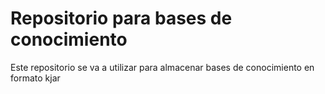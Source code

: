 # Repositorio para bases de conocimiento
Este repositorio se va a utilizar para almacenar bases de conocimiento en formato kjar
